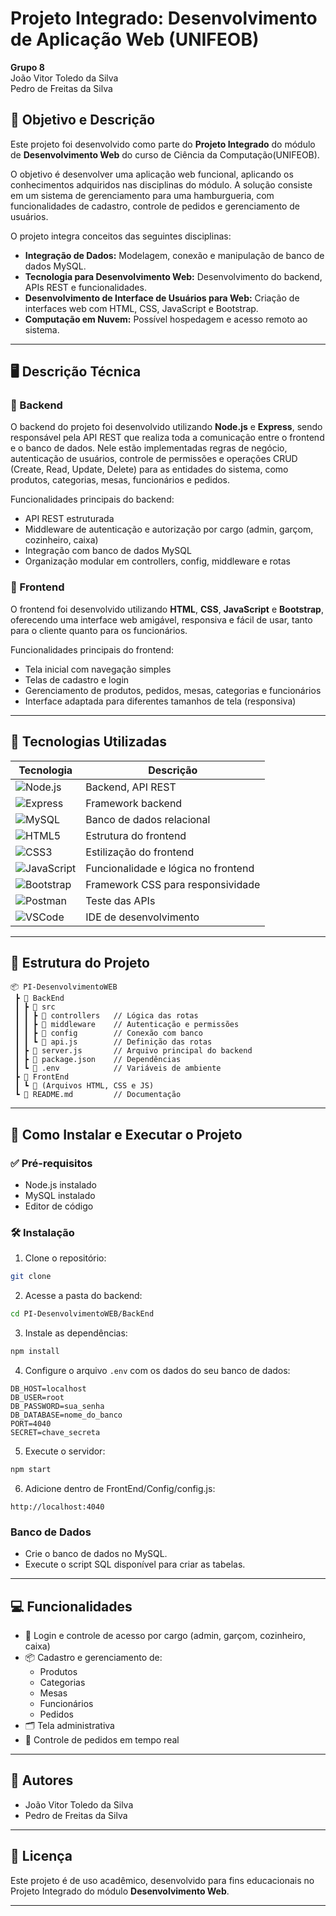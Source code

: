 
# Projeto Integrado: Desenvolvimento de Aplicação Web (UNIFEOB)

**Grupo 8**  
João Vitor Toledo da Silva  
Pedro de Freitas da Silva  

## 🎯 Objetivo e Descrição

Este projeto foi desenvolvido como parte do **Projeto Integrado** do módulo de **Desenvolvimento Web** do curso de Ciência da Computação(UNIFEOB).

O objetivo é desenvolver uma aplicação web funcional, aplicando os conhecimentos adquiridos nas disciplinas do módulo. A solução consiste em um sistema de gerenciamento para uma hamburgueria, com funcionalidades de cadastro, controle de pedidos e gerenciamento de usuários.

O projeto integra conceitos das seguintes disciplinas:

- **Integração de Dados:** Modelagem, conexão e manipulação de banco de dados MySQL.
- **Tecnologia para Desenvolvimento Web:** Desenvolvimento do backend, APIs REST e funcionalidades.
- **Desenvolvimento de Interface de Usuários para Web:** Criação de interfaces web com HTML, CSS, JavaScript e Bootstrap.
- **Computação em Nuvem:** Possível hospedagem e acesso remoto ao sistema.

---

## 🖥️ Descrição Técnica

### 🔗 Backend

O backend do projeto foi desenvolvido utilizando **Node.js** e **Express**, sendo responsável pela API REST que realiza toda a comunicação entre o frontend e o banco de dados. Nele estão implementadas regras de negócio, autenticação de usuários, controle de permissões e operações CRUD (Create, Read, Update, Delete) para as entidades do sistema, como produtos, categorias, mesas, funcionários e pedidos.

Funcionalidades principais do backend:
- API REST estruturada
- Middleware de autenticação e autorização por cargo (admin, garçom, cozinheiro, caixa)
- Integração com banco de dados MySQL
- Organização modular em controllers, config, middleware e rotas

### 🎨 Frontend

O frontend foi desenvolvido utilizando **HTML**, **CSS**, **JavaScript** e **Bootstrap**, oferecendo uma interface web amigável, responsiva e fácil de usar, tanto para o cliente quanto para os funcionários.

Funcionalidades principais do frontend:
- Tela inicial com navegação simples
- Telas de cadastro e login
- Gerenciamento de produtos, pedidos, mesas, categorias e funcionários
- Interface adaptada para diferentes tamanhos de tela (responsiva)

---

## 🚀 Tecnologias Utilizadas

| Tecnologia | Descrição                          |
|-------------|-------------------------------------|
| ![Node.js](https://img.shields.io/badge/-Node.js-339933?logo=node.js&logoColor=white) | Backend, API REST |
| ![Express](https://img.shields.io/badge/-Express-black?logo=express&logoColor=white) | Framework backend |
| ![MySQL](https://img.shields.io/badge/-MySQL-4479A1?logo=mysql&logoColor=white) | Banco de dados relacional |
| ![HTML5](https://img.shields.io/badge/-HTML5-E34F26?logo=html5&logoColor=white) | Estrutura do frontend |
| ![CSS3](https://img.shields.io/badge/-CSS3-1572B6?logo=css3&logoColor=white) | Estilização do frontend |
| ![JavaScript](https://img.shields.io/badge/-JavaScript-F7DF1E?logo=javascript&logoColor=black) | Funcionalidade e lógica no frontend |
| ![Bootstrap](https://img.shields.io/badge/-Bootstrap-7952B3?logo=bootstrap&logoColor=white) | Framework CSS para responsividade |
| ![Postman](https://img.shields.io/badge/-Postman-FF6C37?logo=postman&logoColor=white) | Teste das APIs |
| ![VSCode](https://img.shields.io/badge/-VSCode-007ACC?logo=visualstudiocode&logoColor=white) | IDE de desenvolvimento |

---

## 📂 Estrutura do Projeto

```plaintext
📦 PI-DesenvolvimentoWEB
 ┣ 📁 BackEnd
 ┃ ┣ 📁 src
 ┃ ┃ ┣ 📁 controllers   // Lógica das rotas
 ┃ ┃ ┣ 📁 middleware    // Autenticação e permissões
 ┃ ┃ ┣ 📁 config        // Conexão com banco
 ┃ ┃ ┗ 📄 api.js        // Definição das rotas
 ┃ ┣ 📄 server.js       // Arquivo principal do backend
 ┃ ┣ 📄 package.json    // Dependências
 ┃ ┗ 📄 .env            // Variáveis de ambiente
 ┣ 📁 FrontEnd
 ┃ ┗ 📄 (Arquivos HTML, CSS e JS)
 ┗ 📄 README.md         // Documentação
```

---

## 🔧 Como Instalar e Executar o Projeto

### ✅ Pré-requisitos

- Node.js instalado 
- MySQL instalado
- Editor de código

### 🛠️ Instalação

1. Clone o repositório:

```bash
git clone 
```

2. Acesse a pasta do backend:

```bash
cd PI-DesenvolvimentoWEB/BackEnd
```

3. Instale as dependências:

```bash
npm install
```

4. Configure o arquivo `.env` com os dados do seu banco de dados:

```env
DB_HOST=localhost
DB_USER=root
DB_PASSWORD=sua_senha
DB_DATABASE=nome_do_banco
PORT=4040
SECRET=chave_secreta
```

5. Execute o servidor:

```bash
npm start
```

6. Adicione dentro de FrontEnd/Config/config.js:

```
http://localhost:4040
```

### Banco de Dados

- Crie o banco de dados no MySQL.
- Execute o script SQL disponível para criar as tabelas.

---

## 💻 Funcionalidades

- 🔐 Login e controle de acesso por cargo (admin, garçom, cozinheiro, caixa)
- 📦 Cadastro e gerenciamento de:
  - Produtos
  - Categorias
  - Mesas
  - Funcionários
  - Pedidos
- 🗂️ Tela administrativa
- 🧾 Controle de pedidos em tempo real

---

## 👥 Autores

- João Vitor Toledo da Silva
- Pedro de Freitas da Silva

---

## 📜 Licença

Este projeto é de uso acadêmico, desenvolvido para fins educacionais no Projeto Integrado do módulo **Desenvolvimento Web**.

---
